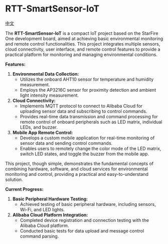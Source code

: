 # RTT-SmartSensor-IoT

[中文](README.md)

The **RTT-SmartSensor-IoT** is a compact IoT project based on the StarFire One development board, aimed at achieving basic environmental monitoring and remote control functionalities. This project integrates multiple sensors, cloud connectivity, user interface, and remote control features to provide a practical platform for monitoring and managing environmental conditions.

**Features:**

1. **Environmental Data Collection:**
   - Utilizes the onboard AHT10 sensor for temperature and humidity measurement.
   - Employs the AP3216C sensor for proximity detection and ambient light intensity measurement.
2. **Cloud Connectivity:**
   - Implements MQTT protocol to connect to Alibaba Cloud for uploading sensor data and subscribing to control commands.
   - Provides real-time data transmission and command processing for remote control of onboard peripherals such as LED matrix, individual LEDs, and buzzer.
3. **Mobile App Remote Control:**
   - Develops a custom mobile application for real-time monitoring of sensor data and sending control commands.
   - Enables users to remotely change the color mode of the LED matrix, switch LED states, and toggle the buzzer from the mobile app.

This project, though simple, demonstrates the fundamental concepts of combining hardware, software, and cloud services for environmental monitoring and control, providing a practical and easy-to-understand solution.

**Current Progress:**

1. **Basic Peripheral Hardware Testing:**
   - Achieved testing of basic peripheral hardware, including sensors, Wi-Fi, and LED lights.
2. **Alibaba Cloud Platform Integration:**
   - Completed device registration and connection testing with the Alibaba Cloud platform.
   - Conducted basic tests for data upload and message control command parsing.